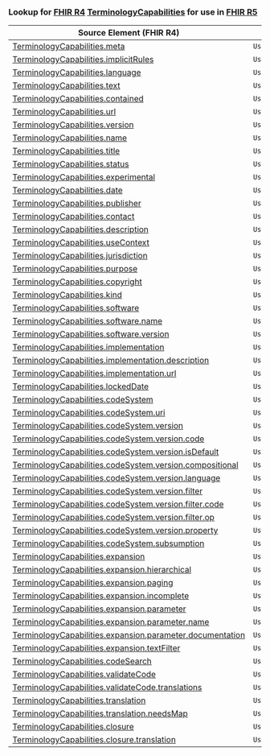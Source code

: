 ### Lookup for [FHIR R4](https://hl7.org/fhir/R4/) [TerminologyCapabilities](https://hl7.org/fhir/R4/TerminologyCapabilities.html) for use in [FHIR R5](https://hl7.org/fhir/R5/)

| Source Element (FHIR R4) | Usage | Target |
| -------------- | ----- | ------ |
| [TerminologyCapabilities.meta](https://hl7.org/fhir/R4/TerminologyCapabilities.html#resource) | `UseElementSameName` | [TerminologyCapabilities.meta](https://hl7.org/fhir/R5/TerminologyCapabilities.html#resource) |
| [TerminologyCapabilities.implicitRules](https://hl7.org/fhir/R4/TerminologyCapabilities.html#resource) | `UseElementSameName` | [TerminologyCapabilities.implicitRules](https://hl7.org/fhir/R5/TerminologyCapabilities.html#resource) |
| [TerminologyCapabilities.language](https://hl7.org/fhir/R4/TerminologyCapabilities.html#resource) | `UseElementSameName` | [TerminologyCapabilities.language](https://hl7.org/fhir/R5/TerminologyCapabilities.html#resource) |
| [TerminologyCapabilities.text](https://hl7.org/fhir/R4/TerminologyCapabilities.html#resource) | `UseElementSameName` | [TerminologyCapabilities.text](https://hl7.org/fhir/R5/TerminologyCapabilities.html#resource) |
| [TerminologyCapabilities.contained](https://hl7.org/fhir/R4/TerminologyCapabilities.html#resource) | `UseElementSameName` | [TerminologyCapabilities.contained](https://hl7.org/fhir/R5/TerminologyCapabilities.html#resource) |
| [TerminologyCapabilities.url](https://hl7.org/fhir/R4/TerminologyCapabilities.html#resource) | `UseElementSameName` | [TerminologyCapabilities.url](https://hl7.org/fhir/R5/TerminologyCapabilities.html#resource) |
| [TerminologyCapabilities.version](https://hl7.org/fhir/R4/TerminologyCapabilities.html#resource) | `UseElementSameName` | [TerminologyCapabilities.version](https://hl7.org/fhir/R5/TerminologyCapabilities.html#resource) |
| [TerminologyCapabilities.name](https://hl7.org/fhir/R4/TerminologyCapabilities.html#resource) | `UseElementSameName` | [TerminologyCapabilities.name](https://hl7.org/fhir/R5/TerminologyCapabilities.html#resource) |
| [TerminologyCapabilities.title](https://hl7.org/fhir/R4/TerminologyCapabilities.html#resource) | `UseElementSameName` | [TerminologyCapabilities.title](https://hl7.org/fhir/R5/TerminologyCapabilities.html#resource) |
| [TerminologyCapabilities.status](https://hl7.org/fhir/R4/TerminologyCapabilities.html#resource) | `UseElementSameName` | [TerminologyCapabilities.status](https://hl7.org/fhir/R5/TerminologyCapabilities.html#resource) |
| [TerminologyCapabilities.experimental](https://hl7.org/fhir/R4/TerminologyCapabilities.html#resource) | `UseElementSameName` | [TerminologyCapabilities.experimental](https://hl7.org/fhir/R5/TerminologyCapabilities.html#resource) |
| [TerminologyCapabilities.date](https://hl7.org/fhir/R4/TerminologyCapabilities.html#resource) | `UseElementSameName` | [TerminologyCapabilities.date](https://hl7.org/fhir/R5/TerminologyCapabilities.html#resource) |
| [TerminologyCapabilities.publisher](https://hl7.org/fhir/R4/TerminologyCapabilities.html#resource) | `UseElementSameName` | [TerminologyCapabilities.publisher](https://hl7.org/fhir/R5/TerminologyCapabilities.html#resource) |
| [TerminologyCapabilities.contact](https://hl7.org/fhir/R4/TerminologyCapabilities.html#resource) | `UseElementSameName` | [TerminologyCapabilities.contact](https://hl7.org/fhir/R5/TerminologyCapabilities.html#resource) |
| [TerminologyCapabilities.description](https://hl7.org/fhir/R4/TerminologyCapabilities.html#resource) | `UseElementSameName` | [TerminologyCapabilities.description](https://hl7.org/fhir/R5/TerminologyCapabilities.html#resource) |
| [TerminologyCapabilities.useContext](https://hl7.org/fhir/R4/TerminologyCapabilities.html#resource) | `UseElementSameName` | [TerminologyCapabilities.useContext](https://hl7.org/fhir/R5/TerminologyCapabilities.html#resource) |
| [TerminologyCapabilities.jurisdiction](https://hl7.org/fhir/R4/TerminologyCapabilities.html#resource) | `UseElementSameName` | [TerminologyCapabilities.jurisdiction](https://hl7.org/fhir/R5/TerminologyCapabilities.html#resource) |
| [TerminologyCapabilities.purpose](https://hl7.org/fhir/R4/TerminologyCapabilities.html#resource) | `UseElementSameName` | [TerminologyCapabilities.purpose](https://hl7.org/fhir/R5/TerminologyCapabilities.html#resource) |
| [TerminologyCapabilities.copyright](https://hl7.org/fhir/R4/TerminologyCapabilities.html#resource) | `UseElementSameName` | [TerminologyCapabilities.copyright](https://hl7.org/fhir/R5/TerminologyCapabilities.html#resource) |
| [TerminologyCapabilities.kind](https://hl7.org/fhir/R4/TerminologyCapabilities.html#resource) | `UseElementSameName` | [TerminologyCapabilities.kind](https://hl7.org/fhir/R5/TerminologyCapabilities.html#resource) |
| [TerminologyCapabilities.software](https://hl7.org/fhir/R4/TerminologyCapabilities.html#resource) | `UseElementSameName` | [TerminologyCapabilities.software](https://hl7.org/fhir/R5/TerminologyCapabilities.html#resource) |
| [TerminologyCapabilities.software.name](https://hl7.org/fhir/R4/TerminologyCapabilities.html#resource) | `UseElementSameName` | [TerminologyCapabilities.software.name](https://hl7.org/fhir/R5/TerminologyCapabilities.html#resource) |
| [TerminologyCapabilities.software.version](https://hl7.org/fhir/R4/TerminologyCapabilities.html#resource) | `UseElementSameName` | [TerminologyCapabilities.software.version](https://hl7.org/fhir/R5/TerminologyCapabilities.html#resource) |
| [TerminologyCapabilities.implementation](https://hl7.org/fhir/R4/TerminologyCapabilities.html#resource) | `UseElementSameName` | [TerminologyCapabilities.implementation](https://hl7.org/fhir/R5/TerminologyCapabilities.html#resource) |
| [TerminologyCapabilities.implementation.description](https://hl7.org/fhir/R4/TerminologyCapabilities.html#resource) | `UseElementSameName` | [TerminologyCapabilities.implementation.description](https://hl7.org/fhir/R5/TerminologyCapabilities.html#resource) |
| [TerminologyCapabilities.implementation.url](https://hl7.org/fhir/R4/TerminologyCapabilities.html#resource) | `UseElementSameName` | [TerminologyCapabilities.implementation.url](https://hl7.org/fhir/R5/TerminologyCapabilities.html#resource) |
| [TerminologyCapabilities.lockedDate](https://hl7.org/fhir/R4/TerminologyCapabilities.html#resource) | `UseElementSameName` | [TerminologyCapabilities.lockedDate](https://hl7.org/fhir/R5/TerminologyCapabilities.html#resource) |
| [TerminologyCapabilities.codeSystem](https://hl7.org/fhir/R4/TerminologyCapabilities.html#resource) | `UseElementSameName` | [TerminologyCapabilities.codeSystem](https://hl7.org/fhir/R5/TerminologyCapabilities.html#resource) |
| [TerminologyCapabilities.codeSystem.uri](https://hl7.org/fhir/R4/TerminologyCapabilities.html#resource) | `UseElementSameName` | [TerminologyCapabilities.codeSystem.uri](https://hl7.org/fhir/R5/TerminologyCapabilities.html#resource) |
| [TerminologyCapabilities.codeSystem.version](https://hl7.org/fhir/R4/TerminologyCapabilities.html#resource) | `UseElementSameName` | [TerminologyCapabilities.codeSystem.version](https://hl7.org/fhir/R5/TerminologyCapabilities.html#resource) |
| [TerminologyCapabilities.codeSystem.version.code](https://hl7.org/fhir/R4/TerminologyCapabilities.html#resource) | `UseElementSameName` | [TerminologyCapabilities.codeSystem.version.code](https://hl7.org/fhir/R5/TerminologyCapabilities.html#resource) |
| [TerminologyCapabilities.codeSystem.version.isDefault](https://hl7.org/fhir/R4/TerminologyCapabilities.html#resource) | `UseElementSameName` | [TerminologyCapabilities.codeSystem.version.isDefault](https://hl7.org/fhir/R5/TerminologyCapabilities.html#resource) |
| [TerminologyCapabilities.codeSystem.version.compositional](https://hl7.org/fhir/R4/TerminologyCapabilities.html#resource) | `UseElementSameName` | [TerminologyCapabilities.codeSystem.version.compositional](https://hl7.org/fhir/R5/TerminologyCapabilities.html#resource) |
| [TerminologyCapabilities.codeSystem.version.language](https://hl7.org/fhir/R4/TerminologyCapabilities.html#resource) | `UseElementSameName` | [TerminologyCapabilities.codeSystem.version.language](https://hl7.org/fhir/R5/TerminologyCapabilities.html#resource) |
| [TerminologyCapabilities.codeSystem.version.filter](https://hl7.org/fhir/R4/TerminologyCapabilities.html#resource) | `UseElementSameName` | [TerminologyCapabilities.codeSystem.version.filter](https://hl7.org/fhir/R5/TerminologyCapabilities.html#resource) |
| [TerminologyCapabilities.codeSystem.version.filter.code](https://hl7.org/fhir/R4/TerminologyCapabilities.html#resource) | `UseElementSameName` | [TerminologyCapabilities.codeSystem.version.filter.code](https://hl7.org/fhir/R5/TerminologyCapabilities.html#resource) |
| [TerminologyCapabilities.codeSystem.version.filter.op](https://hl7.org/fhir/R4/TerminologyCapabilities.html#resource) | `UseElementSameName` | [TerminologyCapabilities.codeSystem.version.filter.op](https://hl7.org/fhir/R5/TerminologyCapabilities.html#resource) |
| [TerminologyCapabilities.codeSystem.version.property](https://hl7.org/fhir/R4/TerminologyCapabilities.html#resource) | `UseElementSameName` | [TerminologyCapabilities.codeSystem.version.property](https://hl7.org/fhir/R5/TerminologyCapabilities.html#resource) |
| [TerminologyCapabilities.codeSystem.subsumption](https://hl7.org/fhir/R4/TerminologyCapabilities.html#resource) | `UseElementSameName` | [TerminologyCapabilities.codeSystem.subsumption](https://hl7.org/fhir/R5/TerminologyCapabilities.html#resource) |
| [TerminologyCapabilities.expansion](https://hl7.org/fhir/R4/TerminologyCapabilities.html#resource) | `UseElementSameName` | [TerminologyCapabilities.expansion](https://hl7.org/fhir/R5/TerminologyCapabilities.html#resource) |
| [TerminologyCapabilities.expansion.hierarchical](https://hl7.org/fhir/R4/TerminologyCapabilities.html#resource) | `UseElementSameName` | [TerminologyCapabilities.expansion.hierarchical](https://hl7.org/fhir/R5/TerminologyCapabilities.html#resource) |
| [TerminologyCapabilities.expansion.paging](https://hl7.org/fhir/R4/TerminologyCapabilities.html#resource) | `UseElementSameName` | [TerminologyCapabilities.expansion.paging](https://hl7.org/fhir/R5/TerminologyCapabilities.html#resource) |
| [TerminologyCapabilities.expansion.incomplete](https://hl7.org/fhir/R4/TerminologyCapabilities.html#resource) | `UseElementSameName` | [TerminologyCapabilities.expansion.incomplete](https://hl7.org/fhir/R5/TerminologyCapabilities.html#resource) |
| [TerminologyCapabilities.expansion.parameter](https://hl7.org/fhir/R4/TerminologyCapabilities.html#resource) | `UseElementSameName` | [TerminologyCapabilities.expansion.parameter](https://hl7.org/fhir/R5/TerminologyCapabilities.html#resource) |
| [TerminologyCapabilities.expansion.parameter.name](https://hl7.org/fhir/R4/TerminologyCapabilities.html#resource) | `UseElementSameName` | [TerminologyCapabilities.expansion.parameter.name](https://hl7.org/fhir/R5/TerminologyCapabilities.html#resource) |
| [TerminologyCapabilities.expansion.parameter.documentation](https://hl7.org/fhir/R4/TerminologyCapabilities.html#resource) | `UseElementSameName` | [TerminologyCapabilities.expansion.parameter.documentation](https://hl7.org/fhir/R5/TerminologyCapabilities.html#resource) |
| [TerminologyCapabilities.expansion.textFilter](https://hl7.org/fhir/R4/TerminologyCapabilities.html#resource) | `UseElementSameName` | [TerminologyCapabilities.expansion.textFilter](https://hl7.org/fhir/R5/TerminologyCapabilities.html#resource) |
| [TerminologyCapabilities.codeSearch](https://hl7.org/fhir/R4/TerminologyCapabilities.html#resource) | `UseElementSameName` | [TerminologyCapabilities.codeSearch](https://hl7.org/fhir/R5/TerminologyCapabilities.html#resource) |
| [TerminologyCapabilities.validateCode](https://hl7.org/fhir/R4/TerminologyCapabilities.html#resource) | `UseElementSameName` | [TerminologyCapabilities.validateCode](https://hl7.org/fhir/R5/TerminologyCapabilities.html#resource) |
| [TerminologyCapabilities.validateCode.translations](https://hl7.org/fhir/R4/TerminologyCapabilities.html#resource) | `UseElementSameName` | [TerminologyCapabilities.validateCode.translations](https://hl7.org/fhir/R5/TerminologyCapabilities.html#resource) |
| [TerminologyCapabilities.translation](https://hl7.org/fhir/R4/TerminologyCapabilities.html#resource) | `UseElementSameName` | [TerminologyCapabilities.translation](https://hl7.org/fhir/R5/TerminologyCapabilities.html#resource) |
| [TerminologyCapabilities.translation.needsMap](https://hl7.org/fhir/R4/TerminologyCapabilities.html#resource) | `UseElementSameName` | [TerminologyCapabilities.translation.needsMap](https://hl7.org/fhir/R5/TerminologyCapabilities.html#resource) |
| [TerminologyCapabilities.closure](https://hl7.org/fhir/R4/TerminologyCapabilities.html#resource) | `UseElementSameName` | [TerminologyCapabilities.closure](https://hl7.org/fhir/R5/TerminologyCapabilities.html#resource) |
| [TerminologyCapabilities.closure.translation](https://hl7.org/fhir/R4/TerminologyCapabilities.html#resource) | `UseElementSameName` | [TerminologyCapabilities.closure.translation](https://hl7.org/fhir/R5/TerminologyCapabilities.html#resource) |
